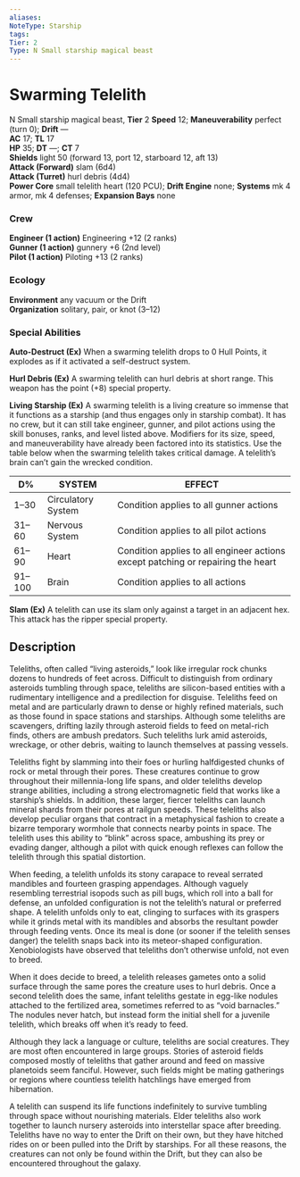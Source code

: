 ```yaml
---
aliases: 
NoteType: Starship
tags: 
Tier: 2
Type: N Small starship magical beast
---
```


# Swarming Telelith

N Small starship magical beast, **Tier** 2
**Speed** 12; **Maneuverability** perfect (turn 0); **Drift** —  
**AC** 17; **TL** 17  
**HP** 35; **DT** —; **CT** 7  
**Shields** light 50 (forward 13, port 12, starboard 12, aft 13)  
**Attack (Forward)** slam (6d4)  
**Attack (Turret)** hurl debris (4d4)  
**Power Core** small telelith heart (120 PCU); **Drift Engine** none; **Systems** mk 4 armor, mk 4 defenses; **Expansion Bays** none

### Crew

**Engineer (1 action)** Engineering +12 (2 ranks)  
**Gunner (1 action)** gunnery +6 (2nd level)  
**Pilot (1 action)** Piloting +13 (2 ranks)

### Ecology

**Environment** any vacuum or the Drift  
**Organization** solitary, pair, or knot (3–12)

### Special Abilities

**Auto-Destruct (Ex)** When a swarming telelith drops to 0 Hull Points, it explodes as if it activated a self-destruct system.

**Hurl Debris (Ex)** A swarming telelith can hurl debris at short range. This weapon has the point (+8) special property.

**Living Starship (Ex)** A swarming telelith is a living creature so immense that it functions as a starship (and thus engages only in starship combat). It has no crew, but it can still take engineer, gunner, and pilot actions using the skill bonuses, ranks, and level listed above. Modifiers for its size, speed, and maneuverability have already been factored into its statistics. Use the table below when the swarming telelith takes critical damage. A telelith’s brain can’t gain the wrecked condition.

| D%     | SYSTEM             | EFFECT                                                                           |
|--------|--------------------|----------------------------------------------------------------------------------|
| 1–30   | Circulatory System | Condition applies to all gunner actions                                          |
| 31–60  | Nervous System     | Condition applies to all pilot actions                                           |
| 61–90  | Heart              | Condition applies to all engineer actions except patching or repairing the heart |
| 91–100 | Brain              | Condition applies to all actions                                                 |

**Slam (Ex)** A telelith can use its slam only against a target in an adjacent hex. This attack has the ripper special property.

## Description

Teleliths, often called “living asteroids,” look like irregular rock chunks dozens to hundreds of feet across. Difficult to distinguish from ordinary asteroids tumbling through space, teleliths are silicon-based entities with a rudimentary intelligence and a predilection for disguise. Teleliths feed on metal and are particularly drawn to dense or highly refined materials, such as those found in space stations and starships. Although some teleliths are scavengers, drifting lazily through asteroid fields to feed on metal-rich finds, others are ambush predators. Such teleliths lurk amid asteroids, wreckage, or other debris, waiting to launch themselves at passing vessels.

Teleliths fight by slamming into their foes or hurling halfdigested chunks of rock or metal through their pores. These creatures continue to grow throughout their millennia-long life spans, and older teleliths develop strange abilities, including a strong electromagnetic field that works like a starship’s shields. In addition, these larger, fiercer teleliths can launch mineral shards from their pores at railgun speeds. These teleliths also develop peculiar organs that contract in a metaphysical fashion to create a bizarre temporary wormhole that connects nearby points in space. The telelith uses this ability to “blink” across space, ambushing its prey or evading danger, although a pilot with quick enough reflexes can follow the telelith through this spatial distortion.

When feeding, a telelith unfolds its stony carapace to reveal serrated mandibles and fourteen grasping appendages. Although vaguely resembling terrestrial isopods such as pill bugs, which roll into a ball for defense, an unfolded configuration is not the telelith’s natural or preferred shape. A telelith unfolds only to eat, clinging to surfaces with its graspers while it grinds metal with its mandibles and absorbs the resultant powder through feeding vents. Once its meal is done (or sooner if the telelith senses danger) the telelith snaps back into its meteor-shaped configuration. Xenobiologists have observed that teleliths don’t otherwise unfold, not even to breed.

When it does decide to breed, a telelith releases gametes onto a solid surface through the same pores the creature uses to hurl debris. Once a second telelith does the same, infant teleliths gestate in egg-like nodules attached to the fertilized area, sometimes referred to as “void barnacles.” The nodules never hatch, but instead form the initial shell for a juvenile telelith, which breaks off when it’s ready to feed.

Although they lack a language or culture, teleliths are social creatures. They are most often encountered in large groups. Stories of asteroid fields composed mostly of teleliths that gather around and feed on massive planetoids seem fanciful. However, such fields might be mating gatherings or regions where countless telelith hatchlings have emerged from hibernation.

A telelith can suspend its life functions indefinitely to survive tumbling through space without nourishing materials. Elder teleliths also work together to launch nursery asteroids into interstellar space after breeding. Teleliths have no way to enter the Drift on their own, but they have hitched rides on or been pulled into the Drift by starships. For all these reasons, the creatures can not only be found within the Drift, but they can also be encountered throughout the galaxy.